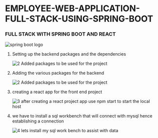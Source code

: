 # EMPLOYEE-WEB-APPLICATION-FULL-STACK-USING-SPRING-BOOT

 ### FULL STACK WITH SPRING BOOT  AND REACT
 ![spring boot logo](https://github.com/user-attachments/assets/f1f551c1-c23b-412f-875f-427798171cfd)

 
1. Setting up the backend packages and the dependencies

   ![2  Added packages to be used for the project](https://github.com/user-attachments/assets/492b89d1-66ef-49f9-84aa-8205a26a2206)

2. Adding the various packages for the backend

   ![2  Added packages to be used for the project](https://github.com/user-attachments/assets/0df1a684-9034-4c1d-b2c6-790b020e705a)

3. creating a react app for the front end project

   ![3  after creating a react project app use npm start to start the local host](https://github.com/user-attachments/assets/c33425d6-dc4f-4db6-a402-92b62b4fd28c)

4. we have to install a sql workbench that will connect with mysql hence establishing a connection

   ![4 lets install my sql work bench to assist with data](https://github.com/user-attachments/assets/4f5f74ab-2f59-46a2-8dfc-a0f9902b7e2e)
